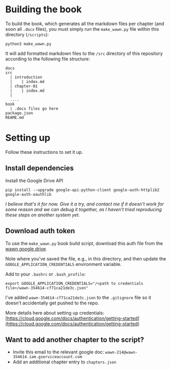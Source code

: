 
# Building the book
To build the book, which generates all the markdown files per chapter (and soon all `.docx` files), you must simply run the `make_wawn.py` file within this directory (`/scripts`):

```
python3 make_wawn.py
```

It will add formatted markdown files to the `/src` directory of this repository according to the following file structure:

```
docs
src
  | introduction
  |    | index.md
  | chapter-01
  |    | index.md
  |
  .... 
book
  | .docx files go here
package.json
REAME.md
```

# Setting up
Follow these instructions to set it up. 

## Install dependencies

Install the Google Drive API

```
pip install --upgrade google-api-python-client google-auth-httplib2 google-auth-oauthlib
```

_I believe that's it for now. Give it a try, and contact me if it doesn't work for some reason and we can debug it together, as I haven't tried reproducing these steps on another system yet._

## Download auth token
To use the `make_wawn.py` book build script, download this auth file from the [wawn google drive](https://drive.google.com/file/d/1C3bGZjqLHTvEZ31-EWr1rfOrlE_MT16Q/view?usp=sharing).

Note where you've saved the file, e.g., in this directory, and then update the `GOOGLE_APPLICATION_CREDENTIALS` environment variable.

Add to your `.bashrc` or `.bash_profile`:
```
export GOOGLE_APPLICATION_CREDENTIALS="/<path to credentials file>/wawn-354614-cf71ca21de3c.json"
```

I've added `wawn-354614-cf71ca21de3c.json` to the `.gitignore` file so it doesn't accidentally get pushed to the repo.

More details here about setting up credentials: [https://cloud.google.com/docs/authentication/getting-started](https://cloud.google.com/docs/authentication/getting-started)

## Want to add another chapter to the script?
- Invite this email to the relevant google doc: `wawn-214@wawn-354614.iam.gserviceaccount.com`
- Add an additional chapter entry to `chapters.json`
